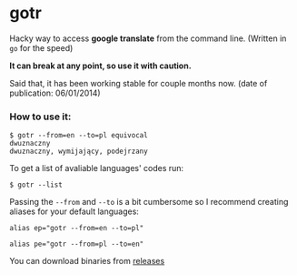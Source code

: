 # gotr

Hacky way to access **google translate** from the command line.  (Written in `go` for the speed)

**It can break at any point, so use it with caution.**

Said that, it has been working stable for couple months now. (date of publication: 06/01/2014)

### How to use it:

```
$ gotr --from=en --to=pl equivocal
dwuznaczny
dwuznaczny, wymijający, podejrzany
```

To get a list of avaliable languages' codes run:
```
$ gotr --list
```

Passing the `--from` and `--to` is a bit cumbersome so I recommend creating aliases for your default languages:

`alias ep="gotr --from=en --to=pl"`

`alias pe="gotr --from=pl --to=en"`

You can download binaries from [releases](https://github.com/sparrovv/gotr/releases)


